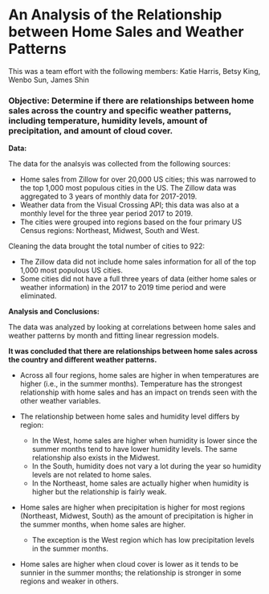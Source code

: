 # An Analysis of the Relationship between Home Sales and Weather Patterns

This was a team effort with the following members:  Katie Harris, Betsy King, Wenbo Sun, James Shin

### Objective:  Determine if there are relationships between home sales across the country and specific weather patterns, including temperature, humidity levels, amount of precipitation, and amount of cloud cover.

**Data:**

The data for the analsyis was collected from the following sources:
* Home sales from Zillow for over 20,000 US cities; this was narrowed to the top 1,000 most populous cities in the US.  The Zillow data was aggregated to 3 years of monthly data for 2017-2019.
* Weather data from the Visual Crossing API; this data was also at a monthly level for the three year period 2017 to 2019.
* The cities were grouped into regions based on the four primary US Census regions:  Northeast, Midwest, South and West.

Cleaning the data brought the total number of cities to 922:
*  The Zillow data did not include home sales information for all of the top 1,000 most populous US cities.
*  Some cities did not have a full three years of data (either home sales or weather information) in the 2017 to 2019 time period and were eliminated.



**Analysis and Conclusions:**

The data was analyzed by looking at correlations between home sales and weather patterns by month and fitting linear regression models.

**It was concluded that there are relationships between home sales across the country and different weather patterns.**

* Across all four regions, home sales are higher in when temperatures are higher (i.e., in the summer months).  Temperature has the strongest relationship with home sales and has an impact on trends seen with the other weather variables.

* The relationship between home sales and humidity level differs by region:
  -  In the West, home sales are higher when humidity is lower since the summer months tend to have lower humidity levels.  The same relationship also exists in the Midwest.
  -  In the South, humidity does not vary a lot during the year so humidity levels are not related to home sales.
  -  In the Northeast, home sales are actually higher when humidity is higher but the relationship is fairly weak.

* Home sales are higher when precipitation is higher for most regions (Northeast, Midwest, South) as the amount of precipitation is higher in the summer months, when home sales are higher.
  -  The exception is the West region which has low precipitation levels in the summer months.

* Home sales are higher when cloud cover is lower as it tends to be sunnier in the summer months; the relationship is stronger in some regions and weaker in others.

